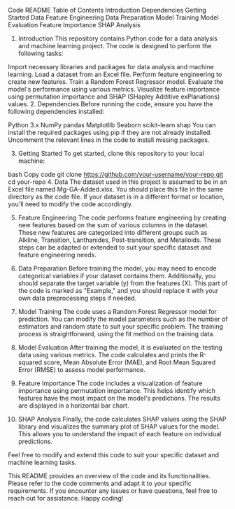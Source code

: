 Code README
Table of Contents
Introduction
Dependencies
Getting Started
Data
Feature Engineering
Data Preparation
Model Training
Model Evaluation
Feature Importance
SHAP Analysis
1. Introduction<a name="introduction"></a>
This repository contains Python code for a data analysis and machine learning project. The code is designed to perform the following tasks:

Import necessary libraries and packages for data analysis and machine learning.
Load a dataset from an Excel file.
Perform feature engineering to create new features.
Train a Random Forest Regressor model.
Evaluate the model's performance using various metrics.
Visualize feature importance using permutation importance and SHAP (SHapley Additive exPlanations) values.
2. Dependencies<a name="dependencies"></a>
Before running the code, ensure you have the following dependencies installed:

Python 3.x
NumPy
pandas
Matplotlib
Seaborn
scikit-learn
shap
You can install the required packages using pip if they are not already installed. Uncomment the relevant lines in the code to install missing packages.

3. Getting Started<a name="getting-started"></a>
To get started, clone this repository to your local machine:

bash
Copy code
git clone https://github.com/your-username/your-repo.git
cd your-repo
4. Data<a name="data"></a>
The dataset used in this project is assumed to be in an Excel file named Mg-GA-Added.xlsx. You should place this file in the same directory as the code file. If your dataset is in a different format or location, you'll need to modify the code accordingly.

5. Feature Engineering<a name="feature-engineering"></a>
The code performs feature engineering by creating new features based on the sum of various columns in the dataset. These new features are categorized into different groups such as Alkline, Transition, Lanthanides, Post-transition, and Metalloids. These steps can be adapted or extended to suit your specific dataset and feature engineering needs.

6. Data Preparation<a name="data-preparation"></a>
Before training the model, you may need to encode categorical variables if your dataset contains them. Additionally, you should separate the target variable (y) from the features (X). This part of the code is marked as "Example," and you should replace it with your own data preprocessing steps if needed.

7. Model Training<a name="model-training"></a>
The code uses a Random Forest Regressor model for prediction. You can modify the model parameters such as the number of estimators and random state to suit your specific problem. The training process is straightforward, using the fit method on the training data.

8. Model Evaluation<a name="model-evaluation"></a>
After training the model, it is evaluated on the testing data using various metrics. The code calculates and prints the R-squared score, Mean Absolute Error (MAE), and Root Mean Squared Error (RMSE) to assess model performance.

9. Feature Importance<a name="feature-importance"></a>
The code includes a visualization of feature importance using permutation importance. This helps identify which features have the most impact on the model's predictions. The results are displayed in a horizontal bar chart.

10. SHAP Analysis<a name="shap-analysis"></a>
Finally, the code calculates SHAP values using the SHAP library and visualizes the summary plot of SHAP values for the model. This allows you to understand the impact of each feature on individual predictions.

Feel free to modify and extend this code to suit your specific dataset and machine learning tasks.

This README provides an overview of the code and its functionalities. Please refer to the code comments and adapt it to your specific requirements. If you encounter any issues or have questions, feel free to reach out for assistance. Happy coding!
